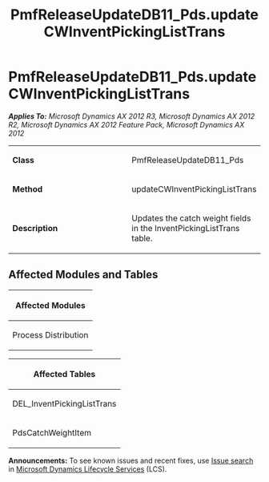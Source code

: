 ﻿---
title: PmfReleaseUpdateDB11_Pds.updateCWInventPickingListTrans
TOCTitle: PmfReleaseUpdateDB11_Pds.updateCWInventPickingListTrans
ms:assetid: 6f50712d-a970-4eae-c68c-c4a088c4e079
ms:mtpsurl: https://msdn.microsoft.com/en-us/library/JJ685759(v=AX.60)
ms:contentKeyID: 49708960
ms.date: 05/18/2015
mtps_version: v=AX.60
---

# PmfReleaseUpdateDB11\_Pds.updateCWInventPickingListTrans 


_**Applies To:** Microsoft Dynamics AX 2012 R3, Microsoft Dynamics AX 2012 R2, Microsoft Dynamics AX 2012 Feature Pack, Microsoft Dynamics AX 2012_

<table>
<colgroup>
<col style="width: 50%" />
<col style="width: 50%" />
</colgroup>
<tbody>
<tr class="odd">
<td><p><strong>Class</strong></p></td>
<td><p>PmfReleaseUpdateDB11_Pds</p></td>
</tr>
<tr class="even">
<td><p><strong>Method</strong></p></td>
<td><p>updateCWInventPickingListTrans</p></td>
</tr>
<tr class="odd">
<td><p><strong>Description</strong></p></td>
<td><p>Updates the catch weight fields in the InventPickingListTrans table.</p></td>
</tr>
</tbody>
</table>


## Affected Modules and Tables

<table>
<colgroup>
<col style="width: 100%" />
</colgroup>
<thead>
<tr class="header">
<th><p>Affected Modules</p></th>
</tr>
</thead>
<tbody>
<tr class="odd">
<td><p>Process Distribution</p></td>
</tr>
</tbody>
</table>


<table>
<colgroup>
<col style="width: 100%" />
</colgroup>
<thead>
<tr class="header">
<th><p>Affected Tables</p></th>
</tr>
</thead>
<tbody>
<tr class="odd">
<td><p>DEL_InventPickingListTrans</p></td>
</tr>
<tr class="even">
<td><p>PdsCatchWeightItem</p></td>
</tr>
</tbody>
</table>

  
**Announcements:** To see known issues and recent fixes, use [Issue search](http://go.microsoft.com/fwlink/?linkid=389258) in [Microsoft Dynamics Lifecycle Services](http://go.microsoft.com/fwlink/?linkid=306505) (LCS).

